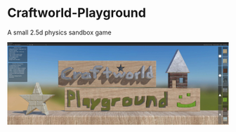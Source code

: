 # Craftworld-Playground
A small 2.5d physics sandbox game

![screenshot](Unity_VU41zdF0i3.jpg?raw=true)
